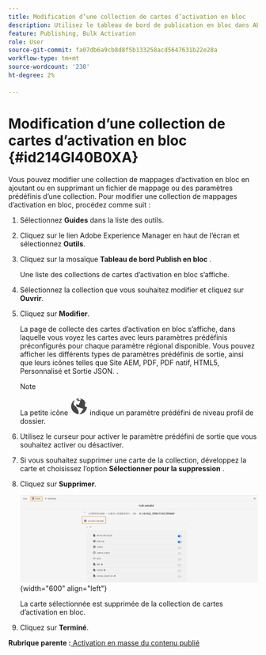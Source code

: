 ```yaml
---
title: Modification d’une collection de cartes d’activation en bloc
description: Utilisez le tableau de bord de publication en bloc dans AEM Guides. Découvrez comment modifier une collection de mappages d’activation en bloc en ajoutant ou en supprimant des fichiers de mappage.
feature: Publishing, Bulk Activation
role: User
source-git-commit: fa07db6a9cb8d8f5b133258acd5647631b22e28a
workflow-type: tm+mt
source-wordcount: '230'
ht-degree: 2%

---
```


# Modification d’une collection de cartes d’activation en bloc {#id214GI40B0XA}

Vous pouvez modifier une collection de mappages d’activation en bloc en ajoutant ou en supprimant un fichier de mappage ou des paramètres prédéfinis d’une collection. Pour modifier une collection de mappages d’activation en bloc, procédez comme suit :

1. Sélectionnez **Guides** dans la liste des outils.

1. Cliquez sur le lien Adobe Experience Manager en haut de l’écran et sélectionnez **Outils**.

1. Cliquez sur la mosaïque **Tableau de bord Publish en bloc** .

   Une liste des collections de cartes d’activation en bloc s’affiche.

1. Sélectionnez la collection que vous souhaitez modifier et cliquez sur **Ouvrir**.

1. Cliquez sur **Modifier**.

   La page de collecte des cartes d’activation en bloc s’affiche, dans laquelle vous voyez les cartes avec leurs paramètres prédéfinis préconfigurés pour chaque paramètre régional disponible.
Vous pouvez afficher les différents types de paramètres prédéfinis de sortie, ainsi que leurs icônes telles que Site AEM, PDF, PDF natif, HTML5, Personnalisé et Sortie JSON.
.

   >[!NOTE]
   >
   > La petite icône ![](images/global-preset-icon.svg) indique un paramètre prédéfini de niveau profil de dossier.


1. Utilisez le curseur pour activer le paramètre prédéfini de sortie que vous souhaitez activer ou désactiver.

1. Si vous souhaitez supprimer une carte de la collection, développez la carte et choisissez l’option **Sélectionner pour la suppression** .

1. Cliquez sur **Supprimer**.

   ![](images/bulk-activation-delete-map.png){width="600" align="left"}

   La carte sélectionnée est supprimée de la collection de cartes d’activation en bloc.

1. Cliquez sur **Terminé**.


**Rubrique parente :**[ Activation en masse du contenu publié](conf-bulk-activation.md)
